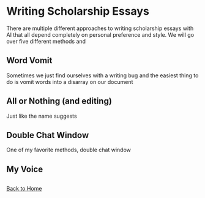 # Writing Scholarship Essays

There are multiple different approaches to writing scholarship essays with AI that all depend completely on personal preference and style. We will go over five different methods and 

## Word Vomit
Sometimes we just find ourselves with a writing bug and the easiest thing to do is vomit words into a disarray on our document

## All or Nothing (and editing)
Just like the name suggests 

## Double Chat Window
One of my favorite methods, double chat window 

## My Voice


##

[Back to Home](README.md)
